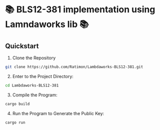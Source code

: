 <h1>📚 BLS12-381 implementation using Lamndaworks lib 📚</h1>

## Quickstart

1. Clone the Repository

```bash
git clone https://github.com/Ratimon/Lambdaworks-BLS12-381.git
```

2. Enter to the Project Directory:

```bash
cd Lambdaworks-BLS12-381
```

3. Compile the Program:

```bash
cargo build
```

4. Run the Program to Generate the Public Key:

```bash
cargo run
```
